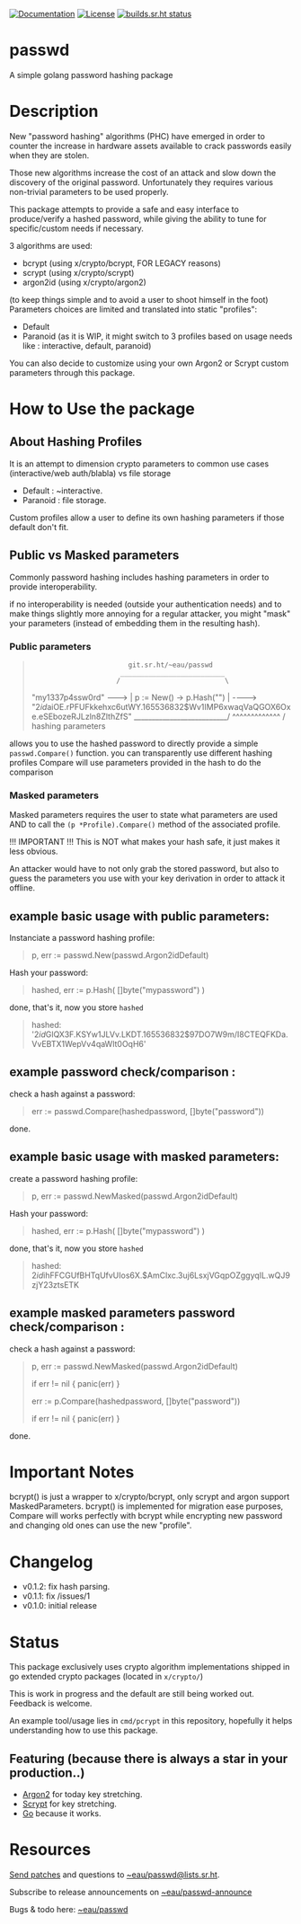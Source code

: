 [![Documentation](https://godoc.org/git.sr.ht/~eau/passwd?status.svg)](http://godoc.org/git.sr.ht/~eau/passwd)
[![License](https://img.shields.io/badge/License-BSD%203--Clause-blue.svg)](https://opensource.org/licenses/BSD-3-Clause)
[![builds.sr.ht status](https://builds.sr.ht/~eau/passwd.svg)](https://builds.sr.ht/~eau/passwd?)

# passwd
A simple golang password hashing package

# Description

New "password hashing" algorithms (PHC) have emerged in order to counter the increase in hardware assets
available to crack passwords easily when they are stolen.

Those new algorithms increase the cost of an attack and slow down the discovery of the original password.
Unfortunately they requires various non-trivial parameters to be used properly.

This package attempts to provide a safe and easy interface to produce/verify a hashed password,
while giving the ability to tune for specific/custom needs if necessary.

3 algorithms are used:

- bcrypt (using x/crypto/bcrypt, FOR LEGACY reasons)
- scrypt (using x/crypto/scrypt)
- argon2id (using x/crypto/argon2)

(to keep things simple and to avoid a user to shoot himself in the foot)
Parameters choices are limited and translated into static "profiles":
- Default
- Paranoid
(as it is WIP, it might switch to 3 profiles based on usage needs like : interactive, default, paranoid)

You can also decide to customize using your own Argon2 or Scrypt custom parameters through this package.

# How to Use the package

## About Hashing Profiles
It is an attempt to dimension crypto parameters to common use cases (interactive/web auth/blabla) vs file storage

- Default  : ~interactive.
- Paranoid : file storage.

Custom profiles allow a user to define its own hashing parameters if those
default don't fit.

## Public vs Masked parameters

Commonly password hashing includes hashing parameters in order to provide interoperability.

if no interoperability is needed (outside your authentication needs) and to make things slightly more annoying for a regular 
attacker, you might "mask" your parameters (instead of embedding them in the resulting hash).

### Public parameters 
>
>
>                             git.sr.ht/~eau/passwd
>                           __________________________
>                          /                          \
>    "my1337p4ssw0rd" ---> | p := New() -> p.Hash("") | ----> "$2id$aiOE.rPFUFkkehxc6utWY.$1$65536$8$32$Wv1IMP6xwaqVaQGOX6Oxe.eSEbozeRJLzln8ZlthZfS"
>                          \__________________________/                                   ^^^^^^^^^^^^^
>                                                                                        /
>                                                                                  hashing
>                                                                                  parameters
>
>
allows you to use the hashed password to directly provide a simple ```passwd.Compare()``` function.
you can transparently use different hashing profiles Compare will use parameters
provided in the hash to do the comparison
### Masked parameters
Masked parameters requires the user to state what parameters are used AND to call the ```(p *Profile).Compare()``` method 
of the associated profile.

!!! IMPORTANT !!!  This is NOT what makes your hash safe, it just makes it less obvious.

An attacker would have to not only grab the stored password, but also to guess the parameters you use
with your key derivation in order to attack it offline.

## example basic usage with public parameters:

Instanciate a password hashing profile:
>
>   p, err := passwd.New(passwd.Argon2idDefault)
>

Hash your password:
>
>   hashed, err := p.Hash( []byte("mypassword") )
>

done, that's it, now you store `hashed`
>
>   hashed: '$2id$GlQX3F.KSYw1JLVv.LKDT.$1$65536$8$32$97DO7W9m/I8CTEQFKDa.VvEBTX1WepVv4qaWlt0OqH6'
>


## example password check/comparison :

check a hash against a password:
>
>   err := passwd.Compare(hashedpassword, []byte("password"))
>

done.


## example basic usage with masked parameters:

create a password hashing profile:
>
>   p, err := passwd.NewMasked(passwd.Argon2idDefault)
>

Hash your password:
>
>   hashed, err := p.Hash( []byte("mypassword") )
>

done, that's it, now you store `hashed`
>
>   hashed: $2id$ihFFCGUfBHTqUfvUIos6X.$AmClxc.3uj6LsxjVGqpOZggyqIL.wQJ9zjY23ztsETK
>


## example masked parameters password check/comparison :

check a hash against a password:
>
>   p, err := passwd.NewMasked(passwd.Argon2idDefault)
>
>   if err != nil {
>       panic(err)
>   }
>
>   err := p.Compare(hashedpassword, []byte("password"))
>
>   if err != nil {
>       panic(err)
>   }
>

done.

# Important Notes

bcrypt() is just a wrapper to x/crypto/bcrypt, only scrypt and argon support MaskedParameters.
bcrypt() is implemented for migration ease purposes, Compare will works perfectly with bcrypt 
while encrypting new password and changing old ones can use the new "profile".

# Changelog

* v0.1.2: fix hash parsing.
* v0.1.1: fix /issues/1
* v0.1.0: initial release

# Status

This package exclusively uses crypto algorithm implementations shipped in go extended crypto packages (located in ```x/crypto/```)

This is work in progress and the default are still being worked out.
Feedback is welcome.

An example tool/usage lies in ```cmd/pcrypt``` in this repository, hopefully it helps understanding how to use this package.

## Featuring (because there is always a star in your production..)

* [Argon2](https://en.wikipedia.org/wiki/Argon2) for today key stretching.
* [Scrypt](http://en.wikipedia.org/wiki/Scrypt) for key stretching.
* [Go](http://golang.org) because it works.


# Resources

[Send patches](https://git-send-email.io) and questions to
[~eau/passwd@lists.sr.ht](https://lists.sr.ht/~eau/passwd).

Subscribe to release announcements on
[~eau/passwd-announce](https://lists.sr.ht/~eau/passwd-announce)

Bugs & todo here: [~eau/passwd](https://todo.sr.ht/~eau/passwd)

